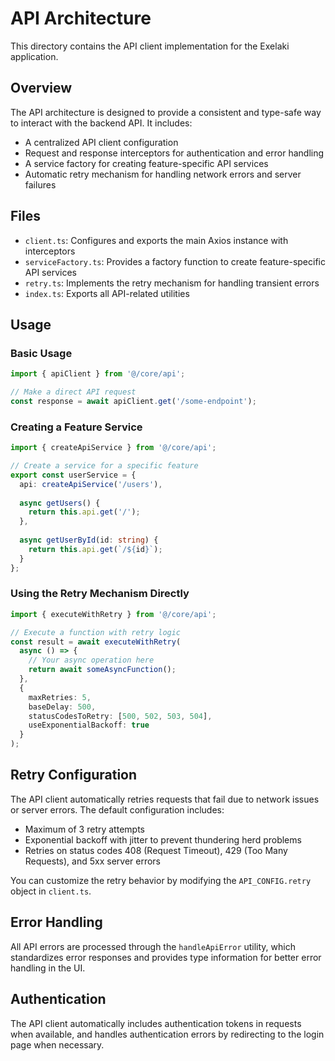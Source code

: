 # API Architecture

This directory contains the API client implementation for the Exelaki application.

## Overview

The API architecture is designed to provide a consistent and type-safe way to interact with the backend API. It includes:

- A centralized API client configuration
- Request and response interceptors for authentication and error handling
- A service factory for creating feature-specific API services
- Automatic retry mechanism for handling network errors and server failures

## Files

- `client.ts`: Configures and exports the main Axios instance with interceptors
- `serviceFactory.ts`: Provides a factory function to create feature-specific API services
- `retry.ts`: Implements the retry mechanism for handling transient errors
- `index.ts`: Exports all API-related utilities

## Usage

### Basic Usage

```typescript
import { apiClient } from '@/core/api';

// Make a direct API request
const response = await apiClient.get('/some-endpoint');
```

### Creating a Feature Service

```typescript
import { createApiService } from '@/core/api';

// Create a service for a specific feature
export const userService = {
  api: createApiService('/users'),
  
  async getUsers() {
    return this.api.get('/');
  },
  
  async getUserById(id: string) {
    return this.api.get(`/${id}`);
  }
};
```

### Using the Retry Mechanism Directly

```typescript
import { executeWithRetry } from '@/core/api';

// Execute a function with retry logic
const result = await executeWithRetry(
  async () => {
    // Your async operation here
    return await someAsyncFunction();
  },
  {
    maxRetries: 5,
    baseDelay: 500,
    statusCodesToRetry: [500, 502, 503, 504],
    useExponentialBackoff: true
  }
);
```

## Retry Configuration

The API client automatically retries requests that fail due to network issues or server errors. The default configuration includes:

- Maximum of 3 retry attempts
- Exponential backoff with jitter to prevent thundering herd problems
- Retries on status codes 408 (Request Timeout), 429 (Too Many Requests), and 5xx server errors

You can customize the retry behavior by modifying the `API_CONFIG.retry` object in `client.ts`.

## Error Handling

All API errors are processed through the `handleApiError` utility, which standardizes error responses and provides type information for better error handling in the UI.

## Authentication

The API client automatically includes authentication tokens in requests when available, and handles authentication errors by redirecting to the login page when necessary. 